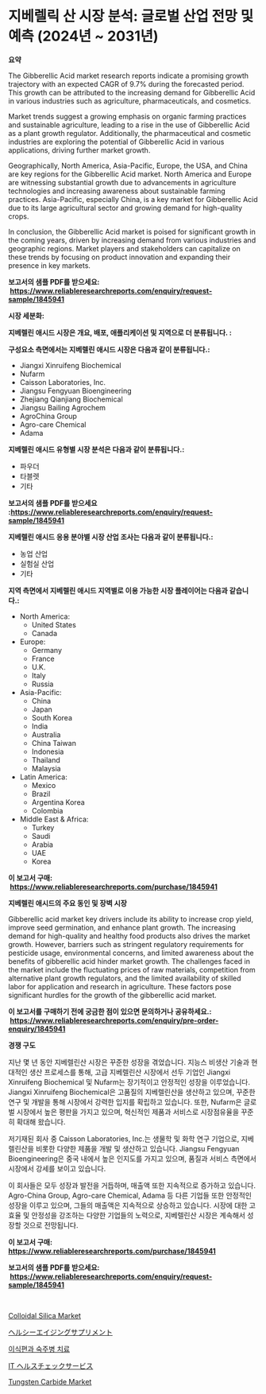 <p><h1>지베렐릭 산 시장 분석: 글로벌 산업 전망 및 예측 (2024년 ~ 2031년)</h1></p><p><strong>요약</strong></p>
<p><p>The Gibberellic Acid market research reports indicate a promising growth trajectory with an expected CAGR of 9.7% during the forecasted period. This growth can be attributed to the increasing demand for Gibberellic Acid in various industries such as agriculture, pharmaceuticals, and cosmetics. </p><p>Market trends suggest a growing emphasis on organic farming practices and sustainable agriculture, leading to a rise in the use of Gibberellic Acid as a plant growth regulator. Additionally, the pharmaceutical and cosmetic industries are exploring the potential of Gibberellic Acid in various applications, driving further market growth.</p><p>Geographically, North America, Asia-Pacific, Europe, the USA, and China are key regions for the Gibberellic Acid market. North America and Europe are witnessing substantial growth due to advancements in agriculture technologies and increasing awareness about sustainable farming practices. Asia-Pacific, especially China, is a key market for Gibberellic Acid due to its large agricultural sector and growing demand for high-quality crops.</p><p>In conclusion, the Gibberellic Acid market is poised for significant growth in the coming years, driven by increasing demand from various industries and geographic regions. Market players and stakeholders can capitalize on these trends by focusing on product innovation and expanding their presence in key markets.</p></p>
<p><strong>보고서의 샘플 PDF를 받으세요: &nbsp;<a href="https://www.reliableresearchreports.com/enquiry/request-sample/1845941">https://www.reliableresearchreports.com/enquiry/request-sample/1845941</a></strong></p>
<p><strong>시장 세분화:</strong></p>
<p><strong> 지베렐린 애시드 시장은 개요, 배포, 애플리케이션 및 지역으로 더 분류됩니다. :</strong></p>
<p><strong>구성요소 측면에서는 지베렐린 애시드 시장은 다음과 같이 분류됩니다.:</strong></p>
<p><ul><li>Jiangxi Xinruifeng Biochemical</li><li>Nufarm</li><li>Caisson Laboratories, Inc.</li><li>Jiangsu Fengyuan Bioengineering</li><li>Zhejiang Qianjiang Biochemical</li><li>Jiangsu Bailing Agrochem</li><li>AgroChina Group</li><li>Agro-care Chemical</li><li>Adama</li></ul></p>
<p><strong> 지베렐린 애시드 유형별 시장 분석은 다음과 같이 분류됩니다.:</strong></p>
<p><ul><li>파우더</li><li>타블렛</li><li>기타</li></ul></p>
<p><strong>보고서의 샘플 PDF를 받으세요 :<a href="https://www.reliableresearchreports.com/enquiry/request-sample/1845941">https://www.reliableresearchreports.com/enquiry/request-sample/1845941</a></strong></p>
<p><strong> 지베렐린 애시드 응용 분야별 시장 산업 조사는 다음과 같이 분류됩니다.:</strong></p>
<p><ul><li>농업 산업</li><li>실험실 산업</li><li>기타</li></ul></p>
<p><strong>지역 측면에서 지베렐린 애시드 지역별로 이용 가능한 시장 플레이어는 다음과 같습니다.:</strong></p>
<p><ul>
    <li>
        North America:
        <ul>
            <li>United States</li>
            <li>Canada</li>
        </ul>
    </li>
    <li>
        Europe:
        <ul>
            <li>Germany</li>
            <li>France</li>
            <li>U.K.</li>
            <li>Italy</li>
            <li>Russia</li>
        </ul>
    </li>
    <li>
        Asia-Pacific:
        <ul>
            <li>China</li>
            <li>Japan</li>
            <li>South Korea</li>
            <li>India</li>
            <li>Australia</li>
            <li>China Taiwan</li>
            <li>Indonesia</li>
            <li>Thailand</li>
            <li>Malaysia</li>
        </ul>
    </li>
    <li>
        Latin America:
        <ul>
            <li>Mexico</li>
            <li>Brazil</li>
            <li>Argentina Korea</li>
            <li>Colombia</li>
        </ul>
    </li>
    <li>
        Middle East & Africa:
        <ul>
            <li>Turkey</li>
            <li>Saudi</li>
            <li>Arabia</li>
            <li>UAE</li>
            <li>Korea</li>
        </ul>
    </li>
    </ul></p>
<p><strong>이 보고서 구매: &nbsp;<a href="https://www.reliableresearchreports.com/purchase/1845941">https://www.reliableresearchreports.com/purchase/1845941</a></strong></p>
<p><strong>지베렐린 애시드의 주요 동인 및 장벽 시장</strong></p>
<p><p>Gibberellic acid market key drivers include its ability to increase crop yield, improve seed germination, and enhance plant growth. The increasing demand for high-quality and healthy food products also drives the market growth. However, barriers such as stringent regulatory requirements for pesticide usage, environmental concerns, and limited awareness about the benefits of gibberellic acid hinder market growth. The challenges faced in the market include the fluctuating prices of raw materials, competition from alternative plant growth regulators, and the limited availability of skilled labor for application and research in agriculture. These factors pose significant hurdles for the growth of the gibberellic acid market.</p></p>
<p><strong>이 보고서를 구매하기 전에 궁금한 점이 있으면 문의하거나 공유하세요.: &nbsp;<a href="https://www.reliableresearchreports.com/enquiry/pre-order-enquiry/1845941">https://www.reliableresearchreports.com/enquiry/pre-order-enquiry/1845941</a></strong></p>
<p><strong>경쟁 구도</strong></p>
<p><p>지난 몇 년 동안 지베렐린산 시장은 꾸준한 성장을 겪었습니다. 지능스 비생산 기술과 현대적인 생산 프로세스를 통해, 고급 지베렐린산 시장에서 선두 기업인 Jiangxi Xinruifeng Biochemical 및 Nufarm는 장기적이고 안정적인 성장을 이루었습니다. Jiangxi Xinruifeng Biochemical은 고품질의 지베렐린산을 생산하고 있으며, 꾸준한 연구 및 개발을 통해 시장에서 강력한 입지를 확립하고 있습니다. 또한, Nufarm은 글로벌 시장에서 높은 평판을 가지고 있으며, 혁신적인 제품과 서비스로 시장점유율을 꾸준히 확대해 왔습니다. </p><p>저기재된 회사 중 Caisson Laboratories, Inc.는 생물학 및 화학 연구 기업으로, 지베렐린산을 비롯한 다양한 제품을 개발 및 생산하고 있습니다. Jiangsu Fengyuan Bioengineering은 중국 내에서 높은 인지도를 가지고 있으며, 품질과 서비스 측면에서 시장에서 강세를 보이고 있습니다. </p><p>이 회사들은 모두 성장과 발전을 거듭하며, 매출액 또한 지속적으로 증가하고 있습니다. Agro-China Group, Agro-care Chemical, Adama 등 다른 기업들 또한 안정적인 성장을 이루고 있으며, 그들의 매출액은 지속적으로 상승하고 있습니다. 시장에 대한 고효율 및 안정성을 강조하는 다양한 기업들의 노력으로, 지베렐린산 시장은 계속해서 성장할 것으로 전망됩니다.</p></p>
<p><strong>이 보고서 구매: &nbsp; <a href="https://www.reliableresearchreports.com/purchase/1845941">https://www.reliableresearchreports.com/purchase/1845941</a></strong></p>
<p><strong>보고서의 샘플 PDF를 받으세요: &nbsp;<a href="https://www.reliableresearchreports.com/enquiry/request-sample/1845941">https://www.reliableresearchreports.com/enquiry/request-sample/1845941</a></strong><strong></strong></p>
<p>&nbsp;</p>
<p><p><a href="https://github.com/prosalinda88/Market-Research-Report-List-3/blob/main/colloidal-silica-market.md">Colloidal Silica Market</a></p><p><a href="https://medium.com/@rodhoppe07/%E5%81%A5%E5%BA%B7%E3%81%AA%E8%80%81%E5%8C%96%E3%82%B5%E3%83%97%E3%83%AA%E3%83%A1%E3%83%B3%E3%83%88%E5%B8%82%E5%A0%B4%E3%83%AC%E3%83%9D%E3%83%BC%E3%83%88%E3%81%AF-%E3%81%93%E3%81%AE%E5%B8%82%E5%A0%B4%E3%81%AE%E6%9C%80%E6%96%B0%E3%81%AE%E3%83%88%E3%83%AC%E3%83%B3%E3%83%89%E3%81%A8%E6%88%90%E9%95%B7%E3%81%AE%E6%A9%9F%E4%BC%9A%E3%82%92%E6%98%8E%E3%82%89%E3%81%8B%E3%81%AB%E3%81%97%E3%81%A6%E3%81%84%E3%81%BE%E3%81%99-5684fc4dd5f8">ヘルシーエイジングサプリメント</a></p><p><a href="https://medium.com/@felipegrrady654556/%EC%9D%B4%EC%8B%9D%EB%B0%9B%EC%9D%80-%EB%8C%80%ED%95%B5%EC%83%9D%EC%8B%9D%EA%B8%B0%EC%A7%88%ED%99%98-gvhd-%EC%B9%98%EB%A3%8C%EC%8B%9C%EC%9E%A5-2031%EB%85%84%EA%B9%8C%EC%A7%80%EC%9D%98-%ED%8A%B8%EB%A0%8C%EB%93%9C-%EC%98%88%EC%B8%A1-%EB%B0%8F-%EA%B2%BD%EC%9F%81-%EB%B6%84%EC%84%9D-c1786ac9aa14">이식편과 숙주병 치료</a></p><p><a href="https://medium.com/@abdielkilback/it%E3%83%98%E3%83%AB%E3%82%B9%E3%83%81%E3%82%A7%E3%83%83%E3%82%AF%E3%82%B5%E3%83%BC%E3%83%93%E3%82%B9%E5%B8%82%E5%A0%B4%E8%AA%BF%E6%9F%BB%E3%83%AC%E3%83%9D%E3%83%BC%E3%83%88-%E3%81%9D%E3%81%AE%E6%AD%B4%E5%8F%B2%E3%81%A82024%E5%B9%B4%E3%81%8B%E3%82%892031%E5%B9%B4%E3%81%BE%E3%81%A7%E3%81%AE%E4%BA%88%E6%B8%AC-45c76833bfdc">IT ヘルスチェックサービス</a></p><p><a href="https://github.com/NorbertYates/Market-Research-Report-List-3/blob/main/tungsten-carbide-market.md">Tungsten Carbide Market</a></p></p>